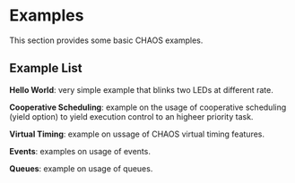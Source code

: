 # Examples
This section provides some basic CHAOS examples.

## Example List

**Hello World**: very simple example that blinks two LEDs at different rate.

**Cooperative Scheduling**: example on the usage of cooperative scheduling (yield option) to yield execution control to an higheer priority task.

**Virtual Timing**: example on ussage of CHAOS virtual timing features.

**Events**: examples on usage of events.

**Queues**: example on usage of queues.
